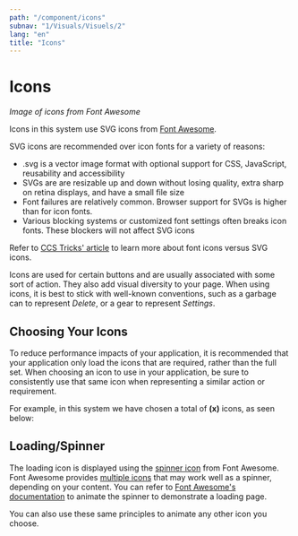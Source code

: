 ```yaml
---
path: "/component/icons"
subnav: "1/Visuals/Visuels/2"
lang: "en"
title: "Icons"
---
```


# Icons

*Image of icons from Font Awesome*

Icons in this system use SVG icons from [Font Awesome](https://www.gitbook.com/book/gctools-outilsgc/-gcdigital-design-system/edit).

SVG icons are recommended over icon fonts for a variety of reasons:

* .svg is a vector image format with optional support for CSS, JavaScript, reusability and accessibility
* SVGs are are resizable up and down without losing quality, extra sharp on retina displays, and have a small file size
* Font failures are relatively common. Browser support for SVGs is higher than for icon fonts.
* Various blocking systems or customized font settings often breaks icon fonts. These blockers will not affect SVG icons

Refer to [CCS Tricks' article](https://www.gitbook.com/book/gctools-outilsgc/-gcdigital-design-system/edit) to learn more about font icons versus SVG icons.

Icons are used for certain buttons and are usually associated with some sort of action. They also add visual diversity to your page. When using icons, it is best to stick with well-known conventions, such as a garbage can to represent _Delete_, or a gear to represent _Settings_.



## Choosing Your Icons

To reduce performance impacts of your application, it is recommended that your application only load the icons that are required, rather than the full set. When choosing an icon to use in your application, be sure to consistently use that same icon when representing a similar action or requirement.

For example, in this system we have chosen a total of  **\(x\)** icons, as seen below:


## Loading/Spinner

The loading icon is displayed using the [spinner icon](https://www.gitbook.com/book/gctools-outilsgc/-gcdigital-design-system/edit) from Font Awesome. Font Awesome provides [multiple icons](https://www.gitbook.com/book/gctools-outilsgc/-gcdigital-design-system/edit) that may work well as a spinner, depending on your content. You can refer to [Font Awesome's documentation](https://www.gitbook.com/book/gctools-outilsgc/-gcdigital-design-system/edit) to animate the spinner to demonstrate a loading page.

You can also use these same principles to animate any other icon you choose.
